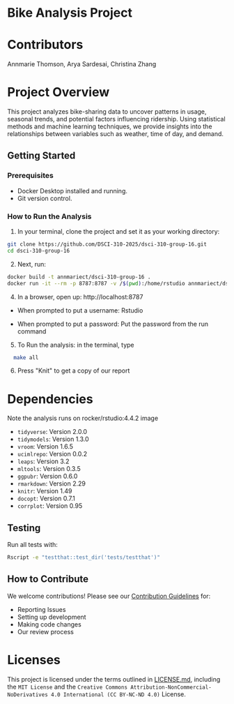 # Bike Analysis Project

# Contributors

Annmarie Thomson, Arya Sardesai, Christina Zhang


# Project Overview

This project analyzes bike-sharing data to uncover patterns in usage, seasonal trends, and potential factors influencing ridership. Using statistical methods and machine learning techniques, we provide insights into the relationships between variables such as weather, time of day, and demand.

## Getting Started

### Prerequisites
- Docker Desktop installed and running.
- Git version control.

### How to Run the Analysis

1. In your terminal, clone the project and set it as your working directory:
```bash
git clone https://github.com/DSCI-310-2025/dsci-310-group-16.git
cd dsci-310-group-16
```

2. Next, run:
```bash
docker build -t annmariect/dsci-310-group-16 .
docker run -it --rm -p 8787:8787 -v /$(pwd):/home/rstudio annmariect/dsci-310-group-16
```

4. In a browser, open up: http://localhost:8787

- When prompted to put a username: Rstudio

- When prompted to put a password: Put the password from the run command

5. To Run the analysis: in the terminal, type
```bash
  make all
```

6. Press "Knit" to get a copy of our report

# Dependencies
Note the analysis runs on rocker/rstudio:4.4.2 image
- `tidyverse`: Version 2.0.0
- `tidymodels`: Version 1.3.0
- `vroom`: Version 1.6.5
- `ucimlrepo`: Version 0.0.2
- `leaps`: Version 3.2
- `mltools`: Version 0.3.5
- `ggpubr`: Version 0.6.0
- `rmarkdown`: Version 2.29   
- `knitr`: Version 1.49
- `docopt`: Version 0.7.1
- `corrplot`: Version 0.95

## Testing
Run all tests with:
```bash
Rscript -e "testthat::test_dir('tests/testthat')"

```

## How to Contribute
We welcome contributions! Please see our [Contribution Guidelines](CONTRIBUTING.md) for:
- Reporting Issues
- Setting up development
- Making code changes
- Our review process

# Licenses
This project is licensed under the terms outlined in [LICENSE.md](LICENSE.md), including the `MIT License` and the `Creative Commons Attribution-NonCommercial-NoDerivatives 4.0 International (CC BY-NC-ND 4.0)` License.


